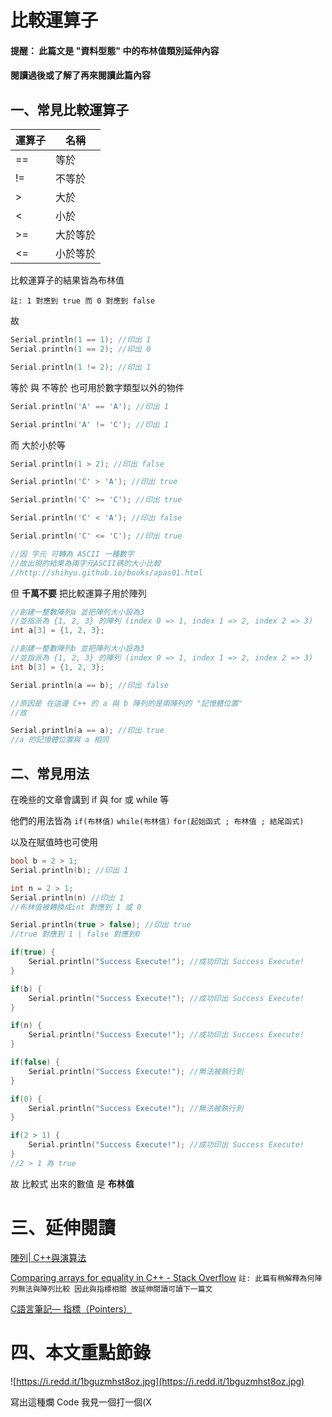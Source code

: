 # 比較運算子

#### 提醒： 此篇文是 "資料型態" 中的布林值類別延伸內容
#### 閱讀過後或了解了再來閱讀此篇內容

## 一、常見比較運算子

| 運算子 | 名稱     |
| ----- | -------  |
| ==    | 等於     |
| !=    | 不等於   |
| >     | 大於     |
| <     | 小於     |
| >=    | 大於等於 |
| <=    | 小於等於 |

比較運算子的結果皆為布林值

`註: 1 對應到 true 而 0 對應到 false`

故
```C++
Serial.println(1 == 1); //印出 1
Serial.println(1 == 2); //印出 0

Serial.println(1 != 2); //印出 1
```

等於 與 不等於 也可用於數字類型以外的物件
```C++
Serial.println('A' == 'A'); //印出 1

Serial.println('A' != 'C'); //印出 1
```

而 大於小於等
```C++
Serial.println(1 > 2); //印出 false

Serial.println('C' > 'A'); //印出 true

Serial.println('C' >= 'C'); //印出 true

Serial.println('C' < 'A'); //印出 false

Serial.println('C' <= 'C'); //印出 true

//因 字元 可轉為 ASCII 一種數字
//故出現的結果為兩字元ASCII碼的大小比較
//http://shihyu.github.io/books/apas01.html
```

但 **千萬不要** 把比較運算子用於陣列
```C++
//創建一整數陣列a 並把陣列大小設為3
//並指派為 {1, 2, 3} 的陣列 (index 0 => 1, index 1 => 2, index 2 => 3)
int a[3] = {1, 2, 3};

//創建一整數陣列b 並把陣列大小設為3
//並指派為 {1, 2, 3} 的陣列 (index 0 => 1, index 1 => 2, index 2 => 3)
int b[3] = {1, 2, 3}; 

Serial.println(a == b); //印出 false

//原因是 在這邊 C++ 的 a 與 b 陣列的是兩陣列的 "記憶體位置"
//故

Serial.println(a == a); //印出 true
//a 的記憶體位置與 a 相同
```

## 二、常見用法
在晚些的文章會講到 if 與 for 或 while 等

他們的用法皆為 `if(布林值)` `while(布林值)` `for(起始函式 ; 布林值 ; 結尾函式)`

以及在賦值時也可使用

```C++
bool b = 2 > 1;
Serial.println(b); //印出 1

int n = 2 > 1;
Serial.println(n) //印出 1
//布林值被轉換成int 對應到 1 或 0

Serial.println(true > false); //印出 true
//true 對應到 1 | false 對應到0

if(true) {
    Serial.println("Success Execute!"); //成功印出 Success Execute!
}

if(b) {
    Serial.println("Success Execute!"); //成功印出 Success Execute!
}

if(n) {
    Serial.println("Success Execute!"); //成功印出 Success Execute!
}

if(false) {
    Serial.println("Success Execute!"); //無法被執行到
}

if(0) {
    Serial.println("Success Execute!"); //無法被執行到
}

if(2 > 1) {
    Serial.println("Success Execute!"); //成功印出 Success Execute!
}
//2 > 1 為 true
```

故 比較式 出來的數值 是 **布林值**

# 三、延伸閱讀
[陣列| C++與演算法](https://www.csie.ntu.edu.tw/~b98902112/cpp_and_algo/cpp/array.html)

[Comparing arrays for equality in C++ - Stack Overflow](https://stackoverflow.com/questions/12866413/comparing-arrays-for-equality-in-c)
`註: 此篇有稍解釋為何陣列無法與陣列比較 因此與指標相關 故延伸閱讀可讀下一篇文`

[C語言筆記— 指標（Pointers）](https://mycollegenotebook.medium.com/c%E8%AA%9E%E8%A8%80%E7%AD%86%E8%A8%98-%E6%8C%87%E6%A8%99-pointers-d28edcdd6283)

# 四、本文重點節錄
![https://i.redd.it/1bguzmhst8oz.jpg](https://i.redd.it/1bguzmhst8oz.jpg)

寫出這種爛 Code 我見一個打一個(X
